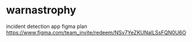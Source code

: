 # warnastrophy
incident detection app
figma plan https://www.figma.com/team_invite/redeem/NSv7YeZKUNalLSsFQN0U6O
